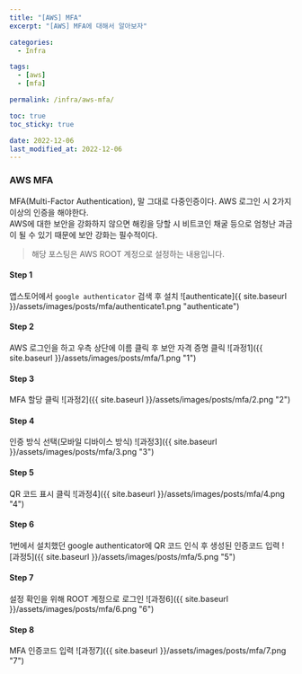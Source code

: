 ```yaml
---
title: "[AWS] MFA"
excerpt: "[AWS] MFA에 대해서 알아보자"

categories:
  - Infra

tags:
  - [aws]
  - [mfa]

permalink: /infra/aws-mfa/

toc: true
toc_sticky: true

date: 2022-12-06
last_modified_at: 2022-12-06
---
```


### AWS MFA
MFA(Multi-Factor Authentication), 말 그대로 다중인증이다. AWS 로그인 시 2가지 이상의 인증을 해야한다.<br>
AWS에 대한 보안을 강화하지 않으면 해킹을 당할 시 비트코인 채굴 등으로 엄청난 과금이 될 수 있기 때문에 보안 강화는 필수적이다.

> 해당 포스팅은 AWS ROOT 계정으로 설정하는 내용입니다.

#### Step 1
앱스토어에서 `google authenticator` 검색 후 설치
![authenticate]{{ site.baseurl }}/assets/images/posts/mfa/authenticate1.png "authenticate")

#### Step 2
AWS 로그인을 하고 우측 상단에 이름 클릭 후 보안 자격 증명 클릭
![과정1]({{ site.baseurl }}/assets/images/posts/mfa/1.png "1")

#### Step 3
MFA 할당 클릭
![과정2]({{ site.baseurl }}/assets/images/posts/mfa/2.png "2")

#### Step 4
인증 방식 선택(모바일 디바이스 방식)
![과정3]({{ site.baseurl }}/assets/images/posts/mfa/3.png "3")

#### Step 5
QR 코드 표시 클릭
![과정4]({{ site.baseurl }}/assets/images/posts/mfa/4.png "4")

#### Step 6
1번에서 설치했던 google authenticator에 QR 코드 인식 후 생성된 인증코드 입력
![과정5]({{ site.baseurl }}/assets/images/posts/mfa/5.png "5")

#### Step 7
설정 확인을 위해 ROOT 계정으로 로그인
![과정6]({{ site.baseurl }}/assets/images/posts/mfa/6.png "6")

#### Step 8
MFA 인증코드 입력
![과정7]({{ site.baseurl }}/assets/images/posts/mfa/7.png "7")